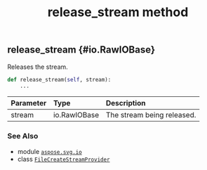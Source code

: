 ﻿---
title: release_stream method
second_title: Aspose.SVG for Python via .NET API References
description: 
type: docs
weight: 30
url: /python-net/aspose.svg.io/filecreatestreamprovider/release_stream/
is_root: false
---

## release_stream {#io.RawIOBase}

Releases the stream.



```python
def release_stream(self, stream):
    ...
```


| Parameter | Type | Description |
| :- | :- | :- |
| stream | io.RawIOBase | The stream being released. |



### See Also
* module [`aspose.svg.io`](../../)
* class [`FileCreateStreamProvider`](/svg/python-net/aspose.svg.io/filecreatestreamprovider)
